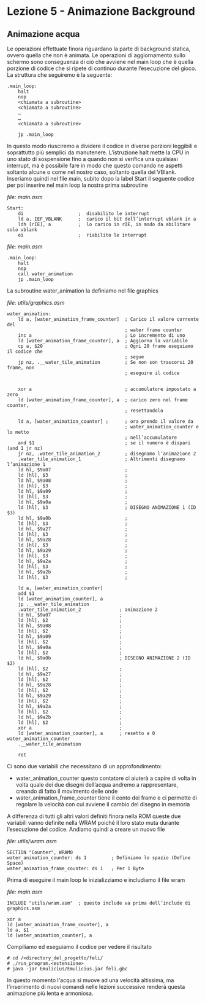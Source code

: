# Lezione 5 - Animazione Background

## Animazione acqua
Le operazioni effettuate finora riguardano la parte di background statica, ovvero quella che non è animata. Le operazioni di aggiornamento sullo schermo sono conseguenza di ciò che avviene nel main loop che è quella porzione di codice che si ripete di continuo durante l’esecuzione del gioco.
La struttura che seguiremo è la seguente:

```
.main_loop:
    halt
    nop
    <chiamata a subroutine>
    <chiamata a subroutine>
    …
    …
    <chiamata a subroutine>

    jp .main_loop
```

In questo modo riusciremo a dividere il codice in diverse porzioni leggibili e soprattutto più semplici da manutenere.
L’istruzione halt mette la CPU in uno stato di sospensione fino a quando non si verifica una qualsiasi interrupt, ma è possibile fare in modo che questo comando ne aspetti soltanto alcune o come nel nostro caso, soltanto quella del VBlank.
Inseriamo quindi nel file main, subito dopo la label Start il seguente codice per poi inserire nel main loop la nostra prima subroutine

*file: main.asm*

```
Start:
    di                    ;  disabilito le interrupt
    ld a, IEF_VBLANK      ;  carico il bit dell’interrupt vblank in a
    ldh [rIE], a          ;  lo carico in rIE, in modo da abilitare solo vblank
    ei                    ;  riabilito le interrupt
```

*file: main.asm*
```
.main_loop:
    halt
    nop
    call water_animation
    jp .main_loop
```

La subroutine water_animation la definiamo nel file graphics

*file: utils/graphics.asm*
```
water_animation:
    ld a, [water_animation_frame_counter]  ; Carico il valore corrente del     
                                           ; water frame counter
    inc a                                  ; Lo incremento di uno
    ld [water_animation_frame_counter], a  ; Aggiorno la variabile
    cp a, $20                              ; Ogni 20 frame eseguiamo il codice che 
                                           ; segue
    jp nz, .__water_tile_animation         ; Se non son trascorsi 20 frame, non  
                                           ; eseguire il codice

    
    xor a                                  ; accumulatore impostato a zero
    ld [water_animation_frame_counter], a  ; carico zero nel frame counter, 
                                           ; resettandolo

    ld a, [water_animation_counter] ;      ; ora prendo il valore da 
                                           ; water_animation_counter e lo metto 
                                           ; nell’accumulatore
    and $1                                 ; se il numero è dispari (and 1 jr nz)
    jr nz, .water_tile_animation_2         ; disegnamo l’animazione 2
    .water_tile_animation_1                ; Altrimenti disegnamo l’animazione 1
    ld hl, $9a07                           ;
    ld [hl], $3                            ;
    ld hl, $9a08                           ;
    ld [hl], $3                            ;
    ld hl, $9a09                           ;
    ld [hl], $3                            ; 
    ld hl, $9a0a                           ;
    ld [hl], $3                            ; DISEGNO ANIMAZIONE 1 (ID $3)
    ld hl, $9a0b                           ;
    ld [hl], $3                            ;
    ld hl, $9a27                           ;
    ld [hl], $3                            ;
    ld hl, $9a28                           ;
    ld [hl], $3                            ;
    ld hl, $9a29                           ;
    ld [hl], $3                            ;
    ld hl, $9a2a                           ;
    ld [hl], $3                            ;
    ld hl, $9a2b                           ;
    ld [hl], $3                            ;
    
    ld a, [water_animation_counter]
    add $1
    ld [water_animation_counter], a
    jp .__water_tile_animation
    .water_tile_animation_2              ; animazione 2
    ld hl, $9a07                         ;
    ld [hl], $2                          ;
    ld hl, $9a08                         ;
    ld [hl], $2                          ;
    ld hl, $9a09                         ;
    ld [hl], $2                          ;
    ld hl, $9a0a                         ;
    ld [hl], $2                          ;
    ld hl, $9a0b                         ; DISEGNO ANIMAZIONE 2 (ID $2)
    ld [hl], $2                          ;
    ld hl, $9a27                         ;
    ld [hl], $2                          ;
    ld hl, $9a28                         ;
    ld [hl], $2                          ;
    ld hl, $9a29                         ;
    ld [hl], $2                          ;
    ld hl, $9a2a                         ;
    ld [hl], $2                          ;
    ld hl, $9a2b                         ;
    ld [hl], $2                          ;
    xor a                                ;
    ld [water_animation_counter], a      ; resetto a 0 water_animation_counter
    .__water_tile_animation
    
    ret
```

Ci sono due variabili che necessitano di un approfondimento:
*	water_animation_counter questo contatore ci aiuterà a capire di volta in volta quale dei due disegni dell’acqua andremo a rappresentare, creando di fatto il movimento delle onde
*	water_animation_frame_counter tiene il conto dei frame e ci permette di regolare la velocità con cui avviene il cambio del disegno in memoria

A differenza di tutti gli altri valori definiti finora nella ROM queste due variabili vanno definite nella WRAM poiché il loro stato muta durante l’esecuzione del codice. Andiamo quindi a creare un nuovo file

*file: utils/wram.asm*
```
SECTION "Counter", WRAM0
water_animation_counter: ds 1         ; Definiamo lo spazio (Define Space) 
water_animation_frame_counter: ds 1   ; Per 1 Byte
```

Prima di eseguire il main loop le inizializziamo e includiamo il file wram

*file: main.asm*
```
INCLUDE "utils/wram.asm"  ; questo include va prima dell’include di graphics.asm

xor a
ld [water_animation_frame_counter], a
ld a, $1
ld [water_animation_counter], a
```
 Compiliamo ed eseguiamo il codice per vedere il risultato

```
# cd /<directory_del_progetto/feli/
# ./run_program.<estensione>
# java -jar Emulicius/Emulicius.jar feli.gbc
```

In questo momento l'acqua si muove ad una velocità altissima, ma l'inserimento di nuovi comandi nelle lezioni successive renderà questa animazione più lenta e armoniosa.

